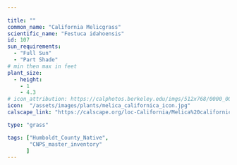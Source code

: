 ```yaml
---
 
title: ""
common_name: "California Melicgrass"
scientific_name: "Festuca idahoensis"
id: 107 
sun_requirements:
  - "Full Sun"
  - "Part Shade"
# min then max in feet
plant_size:
  - height: 
    - 1
    - 4.3
# icon_attribution: https://calphotos.berkeley.edu/imgs/512x768/0000_0000/0511/0448.jpeg 
icon:  "/assets/images/plants/melica_californica_icon.jpg"
calscape_link: "https://calscape.org/loc-California/Melica%20californica(%20)"

type: "grass"

tags: ["Humboldt_County_Native",
       "CNPS_master_inventory"
      ]
---
```






